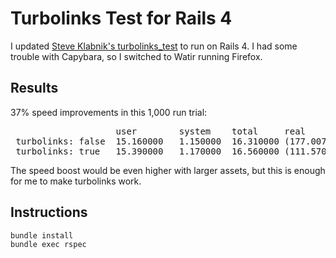 # Turbolinks Test for Rails 4

I updated [Steve Klabnik's turbolinks_test](https://github.com/steveklabnik/turbolinks_test) to run on Rails 4. I had some trouble with Capybara, so I switched to Watir running Firefox.

## Results

37% speed improvements in this 1,000 run trial:

<pre>
                    user        system    total     real
 turbolinks: false  15.160000   1.150000  16.310000 (177.007824)
 turbolinks: true   15.390000   1.170000  16.560000 (111.570606)
</pre>

The speed boost would be even higher with larger assets, but this is enough for me to make turbolinks work.

## Instructions

    bundle install
    bundle exec rspec
